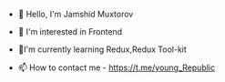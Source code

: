 - 👋 Hello, I'm Jamshid Muxtorov
- 👀 I'm interested in Frontend
- 🌱I'm currently learning Redux,Redux Tool-kit

- 📫 How to contact me - https://t.me/young_Republic
<!---
JamshidMuxtorov/JamshidMuxtorov is a ✨ special ✨ repository because its `README.md` (this file) appears on your GitHub profile.
You can click the Preview link to take a look at your changes.
--->
